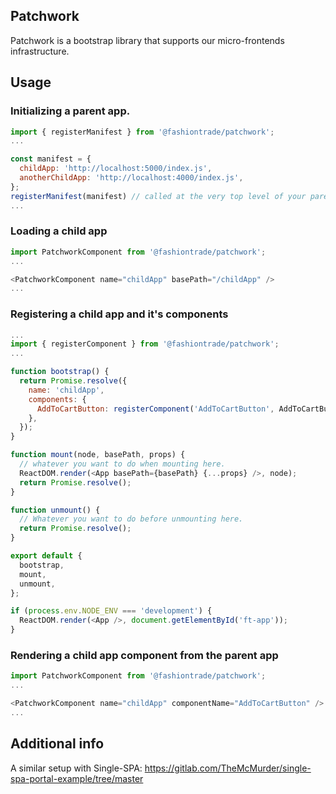 ## Patchwork

Patchwork is a bootstrap library that supports our micro-frontends infrastructure.

## Usage

### Initializing a parent app.

```javascript
import { registerManifest } from '@fashiontrade/patchwork';
...

const manifest = {
  childApp: 'http://localhost:5000/index.js',
  anotherChildApp: 'http://localhost:4000/index.js',
};
registerManifest(manifest) // called at the very top level of your parent app.
...

```

### Loading a child app

```javascript
import PatchworkComponent from '@fashiontrade/patchwork';
...

<PatchworkComponent name="childApp" basePath="/childApp" />
...

```

### Registering a child app and it's components

```javascript
...
import { registerComponent } from '@fashiontrade/patchwork';
...

function bootstrap() {
  return Promise.resolve({
    name: 'childApp',
    components: {
      AddToCartButton: registerComponent('AddToCartButton', AddToCartButton),
    },
  });
}

function mount(node, basePath, props) {
  // whatever you want to do when mounting here.
  ReactDOM.render(<App basePath={basePath} {...props} />, node);
  return Promise.resolve();
}

function unmount() {
  // Whatever you want to do before unmounting here.
  return Promise.resolve();
}

export default {
  bootstrap,
  mount,
  unmount,
};

if (process.env.NODE_ENV === 'development') {
  ReactDOM.render(<App />, document.getElementById('ft-app'));
}
```

### Rendering a child app component from the parent app

```javascript
import PatchworkComponent from '@fashiontrade/patchwork';
...

<PatchworkComponent name="childApp" componentName="AddToCartButton" />
...

```

## Additional info

A similar setup with Single-SPA: https://gitlab.com/TheMcMurder/single-spa-portal-example/tree/master
